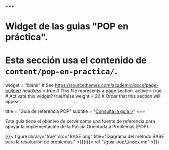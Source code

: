 +++
# Widget de las guias "POP en práctica".
# Esta sección usa el contenido de `content/pop-en-practica/`.

widget = "blank"  # See https://sourcethemes.com/academic/docs/page-builder/
headless = true  # This file represents a page section.
active = true  # Activate this widget? true/false
weight = 20  # Order that this section will appear.

title = "Guía de referencia POP"
subtitle = "[Consulta la guía >](guia-pop/)"
+++

Esta guía tiene el objetivo de servir como una fuente de referencia para apoyar la implementación de la Policía Orientada a Problemas (POP).

[{{< figure library="true" src="BASE.png" title="Diagrama del método BASE para la resolución de problemas." >}}]({{< ref "/guia-pop/_index.md" >}})
